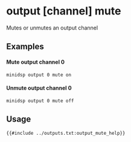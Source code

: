 # output [channel] mute
Mutes or unmutes an output channel

## Examples
#### Mute output channel 0
```
minidsp output 0 mute on
```
#### Unmute output channel 0
```
minidsp output 0 mute off
```

## Usage
```
{{#include ../outputs.txt:output_mute_help}}
```
